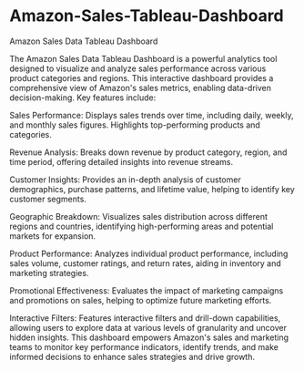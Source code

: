 # Amazon-Sales-Tableau-Dashboard
Amazon Sales Data Tableau Dashboard

The Amazon Sales Data Tableau Dashboard is a powerful analytics tool designed to visualize and analyze sales performance across various product categories and regions. This interactive dashboard provides a comprehensive view of Amazon's sales metrics, enabling data-driven decision-making. Key features include:

Sales Performance: Displays sales trends over time, including daily, weekly, and monthly sales figures. Highlights top-performing products and categories.

Revenue Analysis: Breaks down revenue by product category, region, and time period, offering detailed insights into revenue streams.

Customer Insights: Provides an in-depth analysis of customer demographics, purchase patterns, and lifetime value, helping to identify key customer segments.

Geographic Breakdown: Visualizes sales distribution across different regions and countries, identifying high-performing areas and potential markets for expansion.

Product Performance: Analyzes individual product performance, including sales volume, customer ratings, and return rates, aiding in inventory and marketing strategies.

Promotional Effectiveness: Evaluates the impact of marketing campaigns and promotions on sales, helping to optimize future marketing efforts.

Interactive Filters: Features interactive filters and drill-down capabilities, allowing users to explore data at various levels of granularity and uncover hidden insights.
This dashboard empowers Amazon's sales and marketing teams to monitor key performance indicators, identify trends, and make informed decisions to enhance sales strategies and drive growth.

